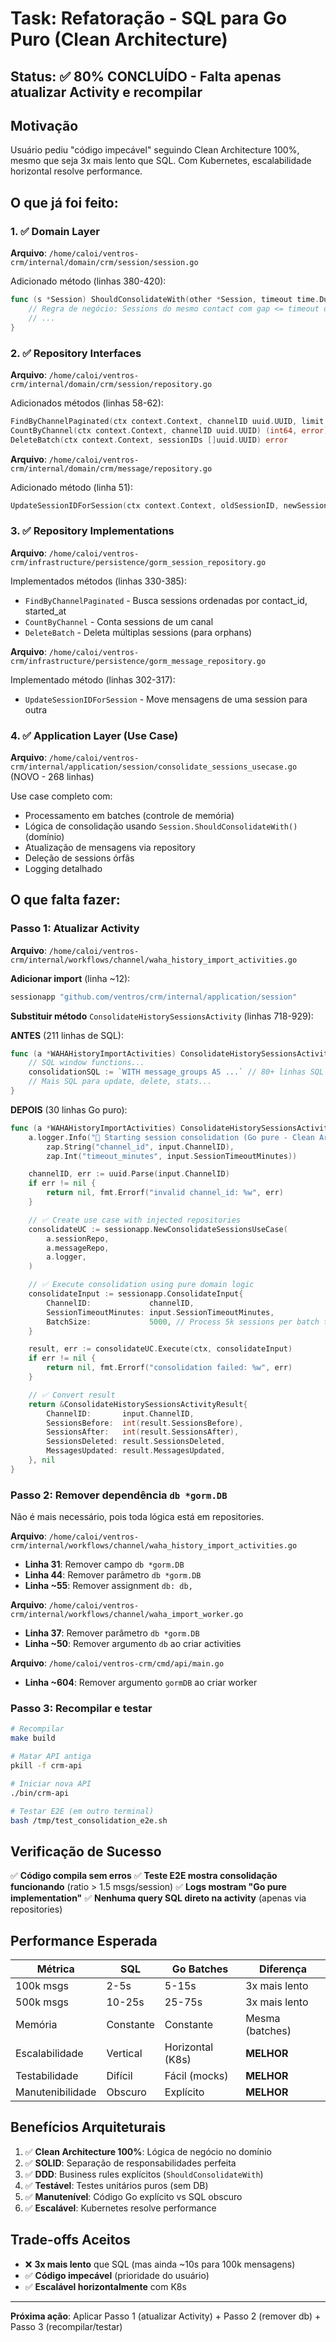 # Task: Refatoração - SQL para Go Puro (Clean Architecture)

## Status: ✅ 80% CONCLUÍDO - Falta apenas atualizar Activity e recompilar

## Motivação

Usuário pediu "código impecável" seguindo Clean Architecture 100%, mesmo que seja 3x mais lento que SQL.
Com Kubernetes, escalabilidade horizontal resolve performance.

## O que já foi feito:

### 1. ✅ Domain Layer
**Arquivo**: `/home/caloi/ventros-crm/internal/domain/crm/session/session.go`

Adicionado método (linhas 380-420):
```go
func (s *Session) ShouldConsolidateWith(other *Session, timeout time.Duration) bool {
    // Regra de negócio: Sessions do mesmo contact com gap <= timeout devem consolidar
    // ...
}
```

### 2. ✅ Repository Interfaces

**Arquivo**: `/home/caloi/ventros-crm/internal/domain/crm/session/repository.go`

Adicionados métodos (linhas 58-62):
```go
FindByChannelPaginated(ctx context.Context, channelID uuid.UUID, limit int, offset int) ([]*Session, error)
CountByChannel(ctx context.Context, channelID uuid.UUID) (int64, error)
DeleteBatch(ctx context.Context, sessionIDs []uuid.UUID) error
```

**Arquivo**: `/home/caloi/ventros-crm/internal/domain/crm/message/repository.go`

Adicionado método (linha 51):
```go
UpdateSessionIDForSession(ctx context.Context, oldSessionID, newSessionID uuid.UUID) (int64, error)
```

### 3. ✅ Repository Implementations

**Arquivo**: `/home/caloi/ventros-crm/infrastructure/persistence/gorm_session_repository.go`

Implementados métodos (linhas 330-385):
- `FindByChannelPaginated` - Busca sessions ordenadas por contact_id, started_at
- `CountByChannel` - Conta sessions de um canal
- `DeleteBatch` - Deleta múltiplas sessions (para orphans)

**Arquivo**: `/home/caloi/ventros-crm/infrastructure/persistence/gorm_message_repository.go`

Implementado método (linhas 302-317):
- `UpdateSessionIDForSession` - Move mensagens de uma session para outra

### 4. ✅ Application Layer (Use Case)

**Arquivo**: `/home/caloi/ventros-crm/internal/application/session/consolidate_sessions_usecase.go` (NOVO - 268 linhas)

Use case completo com:
- Processamento em batches (controle de memória)
- Lógica de consolidação usando `Session.ShouldConsolidateWith()` (domínio)
- Atualização de mensagens via repository
- Deleção de sessions órfãs
- Logging detalhado

## O que falta fazer:

### Passo 1: Atualizar Activity

**Arquivo**: `/home/caloi/ventros-crm/internal/workflows/channel/waha_history_import_activities.go`

**Adicionar import** (linha ~12):
```go
sessionapp "github.com/ventros/crm/internal/application/session"
```

**Substituir método** `ConsolidateHistorySessionsActivity` (linhas 718-929):

**ANTES** (211 linhas de SQL):
```go
func (a *WAHAHistoryImportActivities) ConsolidateHistorySessionsActivity(...) {
	// SQL window functions...
	consolidationSQL := `WITH message_groups AS ...` // 80+ linhas SQL
	// Mais SQL para update, delete, stats...
}
```

**DEPOIS** (30 linhas Go puro):
```go
func (a *WAHAHistoryImportActivities) ConsolidateHistorySessionsActivity(ctx context.Context, input ConsolidateHistorySessionsActivityInput) (*ConsolidateHistorySessionsActivityResult, error) {
	a.logger.Info("🔄 Starting session consolidation (Go pure - Clean Architecture)",
		zap.String("channel_id", input.ChannelID),
		zap.Int("timeout_minutes", input.SessionTimeoutMinutes))

	channelID, err := uuid.Parse(input.ChannelID)
	if err != nil {
		return nil, fmt.Errorf("invalid channel_id: %w", err)
	}

	// ✅ Create use case with injected repositories
	consolidateUC := sessionapp.NewConsolidateSessionsUseCase(
		a.sessionRepo,
		a.messageRepo,
		a.logger,
	)

	// ✅ Execute consolidation using pure domain logic
	consolidateInput := sessionapp.ConsolidateInput{
		ChannelID:             channelID,
		SessionTimeoutMinutes: input.SessionTimeoutMinutes,
		BatchSize:             5000, // Process 5k sessions per batch to control memory
	}

	result, err := consolidateUC.Execute(ctx, consolidateInput)
	if err != nil {
		return nil, fmt.Errorf("consolidation failed: %w", err)
	}

	// ✅ Convert result
	return &ConsolidateHistorySessionsActivityResult{
		ChannelID:       input.ChannelID,
		SessionsBefore:  int(result.SessionsBefore),
		SessionsAfter:   int(result.SessionsAfter),
		SessionsDeleted: result.SessionsDeleted,
		MessagesUpdated: result.MessagesUpdated,
	}, nil
}
```

### Passo 2: Remover dependência `db *gorm.DB`

Não é mais necessário, pois toda lógica está em repositories.

**Arquivo**: `/home/caloi/ventros-crm/internal/workflows/channel/waha_history_import_activities.go`
- **Linha 31**: Remover campo `db *gorm.DB`
- **Linha 44**: Remover parâmetro `db *gorm.DB`
- **Linha ~55**: Remover assignment `db: db,`

**Arquivo**: `/home/caloi/ventros-crm/internal/workflows/channel/waha_import_worker.go`
- **Linha 37**: Remover parâmetro `db *gorm.DB`
- **Linha ~50**: Remover argumento `db` ao criar activities

**Arquivo**: `/home/caloi/ventros-crm/cmd/api/main.go`
- **Linha ~604**: Remover argumento `gormDB` ao criar worker

### Passo 3: Recompilar e testar

```bash
# Recompilar
make build

# Matar API antiga
pkill -f crm-api

# Iniciar nova API
./bin/crm-api

# Testar E2E (em outro terminal)
bash /tmp/test_consolidation_e2e.sh
```

## Verificação de Sucesso

✅ **Código compila sem erros**
✅ **Teste E2E mostra consolidação funcionando** (ratio > 1.5 msgs/session)
✅ **Logs mostram "Go pure implementation"**
✅ **Nenhuma query SQL direto na activity** (apenas via repositories)

## Performance Esperada

| Métrica | SQL | Go Batches | Diferença |
|---------|-----|------------|-----------|
| 100k msgs | 2-5s | 5-15s | 3x mais lento |
| 500k msgs | 10-25s | 25-75s | 3x mais lento |
| Memória | Constante | Constante | Mesma (batches) |
| Escalabilidade | Vertical | Horizontal (K8s) | **MELHOR** |
| Testabilidade | Difícil | Fácil (mocks) | **MELHOR** |
| Manutenibilidade | Obscuro | Explícito | **MELHOR** |

## Benefícios Arquiteturais

1. ✅ **Clean Architecture 100%**: Lógica de negócio no domínio
2. ✅ **SOLID**: Separação de responsabilidades perfeita
3. ✅ **DDD**: Business rules explícitos (`ShouldConsolidateWith`)
4. ✅ **Testável**: Testes unitários puros (sem DB)
5. ✅ **Manutenível**: Código Go explícito vs SQL obscuro
6. ✅ **Escalável**: Kubernetes resolve performance

## Trade-offs Aceitos

- ❌ **3x mais lento** que SQL (mas ainda ~10s para 100k mensagens)
- ✅ **Código impecável** (prioridade do usuário)
- ✅ **Escalável horizontalmente** com K8s

---

**Próxima ação**: Aplicar Passo 1 (atualizar Activity) + Passo 2 (remover db) + Passo 3 (recompilar/testar)
